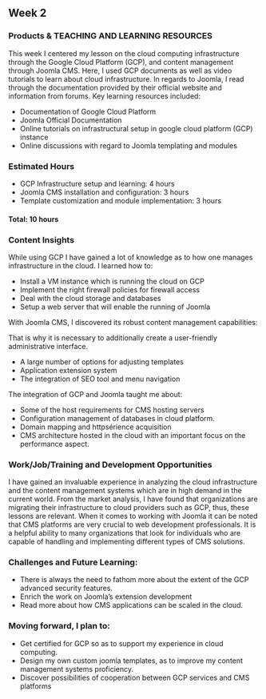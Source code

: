 ## Week 2

### Products & TEACHING AND LEARNING RESOURCES
This week I centered my lesson on the cloud computing infrastructure through the Google Cloud Platform (GCP), and content management through Joomla CMS. Here, I used GCP documents as well as video tutorials to learn about cloud infrastructure. In regards to Joomla, I read through the documentation provided by their official website and information from forums.
Key learning resources included:

-  Documentation of Google Cloud Platform
-  Joomla Official Documentation
-  Online tutorials on infrastructural setup in google cloud platform (GCP) instance
-  Online discussions with regard to Joomla templating and modules

### Estimated Hours

-  GCP Infrastructure setup and learning: 4 hours
-  Joomla CMS installation and configuration: 3 hours
-  Template customization and module implementation: 3 hours
#### Total: 10 hours

### Content Insights
While using GCP I have gained a lot of knowledge as to how one manages infrastructure in the cloud. I learned how to:

-  Install a VM instance which is running the cloud on GCP
-  Implement the right firewall policies for firewall access
-  Deal with the cloud storage and databases
-  Setup a web server that will enable the running of Joomla

With Joomla CMS, I discovered its robust content management capabilities:

That is why it is necessary to additionally create a user-friendly administrative interface.
-  A large number of options for adjusting templates
-  Application extension system
-  The integration of SEO tool and menu navigation

The integration of GCP and Joomla taught me about:

-  Some of the host requirements for CMS hosting servers
-  Configuration management of databases in cloud platform.
-  Domain mapping and httpsérience acquisition
-  CMS architecture hosted in the cloud with an important focus on the performance aspect.

### Work/Job/Training and Development Opportunities
I have gained an invaluable experience in analyzing the cloud infrastructure and the content management systems which are in high demand in the current world. From the market analysis, I have found that organizations are migrating their infrastructure to cloud providers such as GCP, thus, these lessons are relevant.
When it comes to working with Joomla it can be noted that CMS platforms are very crucial to web development professionals. It is a helpful ability to many organizations that look for individuals who are capable of handling and implementing different types of CMS solutions.

### Challenges and Future Learning:

-  There is always the need to fathom more about the extent of the GCP advanced security features.
-  Enrich the work on Joomla’s extension development
-  Read more about how CMS applications can be scaled in the cloud.

### Moving forward, I plan to:

-  Get certified for GCP so as to support my experience in cloud computing.
-  Design my own custom joomla templates, as to improve my content management systems proficiency.
-  Discover possibilities of cooperation between GCP services and CMS platforms
